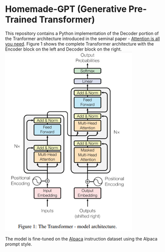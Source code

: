 # Homemade-GPT (Generative Pre-Trained Transformer)


This repository contains a Python implementation of the Decoder portion of the Tranformer architecture introduced in the seminal paper - [Attention is all you need](https://arxiv.org/abs/1706.03762).
Figure 1 shows the complete Transformer architecture with the Encoder block on the left and Decoder block on the right.
![img](./assets/transformer_architecture.png)

The model is fine-tuned on the [Alpaca](https://crfm.stanford.edu/2023/03/13/alpaca.html) instruction dataset using the Alpaca prompt style.